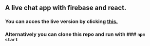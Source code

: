 ## A live chat app with firebase and react.
### You can acces the live version by clicking [this.](https://live-chat-app-96847.web.app/)
### Alternatively you can clone this repo and run with ### `npm start`

